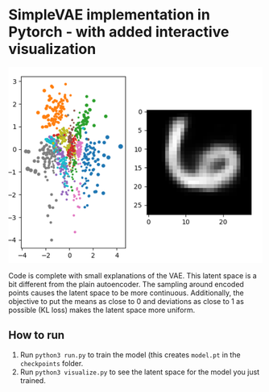 # SimpleVAE implementation in Pytorch - with added interactive visualization
![interactive](interactive_plot.png)

Code is complete with small explanations of the VAE.
This latent space is a bit different from the plain autoencoder. The sampling around encoded points causes the latent space to be more continuous. Additionally, the objective to put the means as close to 0 and deviations as close to 1 as possible (KL loss) makes the latent space more uniform.


## How to run
1. Run `python3 run.py` to train the model (this creates `model.pt` in the `checkpoints` folder.
2. Run `python3 visualize.py` to see the latent space for the model you just trained.
